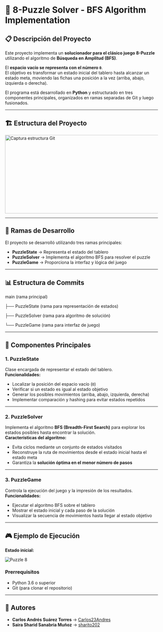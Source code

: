 # 🧩 8-Puzzle Solver - BFS Algorithm Implementation

## 📋 Descripción del Proyecto
Este proyecto implementa un **solucionador para el clásico juego 8-Puzzle** utilizando el algoritmo de **Búsqueda en Amplitud (BFS)**.  

El **espacio vacío se representa con el número `0`**.  
El objetivo es transformar un estado inicial del tablero hasta alcanzar un estado meta, moviendo las fichas una posición a la vez (arriba, abajo, izquierda o derecha).

El programa está desarrollado en **Python** y estructurado en tres componentes principales, organizados en ramas separadas de Git y luego fusionados.

---

## 🏗️ Estructura del Proyecto

<img width="671" height="258" alt="Captura estructura Git" src="https://github.com/user-attachments/assets/f49213ae-a2c7-45e0-91fc-ae0061eacfe1" />

---

## 🔷 Ramas de Desarrollo
El proyecto se desarrolló utilizando tres ramas principales:

- **PuzzleState** → Representa el estado del tablero  
- **PuzzleSolver** → Implementa el algoritmo BFS para resolver el puzzle  
- **PuzzleGame** → Proporciona la interfaz y lógica del juego  

---

## 📊 Estructura de Commits


main (rama principal)

├── PuzzleState (rama para representación de estados)

├── PuzzleSolver (rama para algoritmo de solución)

└── PuzzleGame (rama para interfaz de juego)

---

## 🧠 Componentes Principales

### 1. PuzzleState
Clase encargada de representar el estado del tablero.  
**Funcionalidades:**
- Localizar la posición del espacio vacío (`0`)
- Verificar si un estado es igual al estado objetivo
- Generar los posibles movimientos (arriba, abajo, izquierda, derecha)
- Implementar comparación y hashing para evitar estados repetidos

---

### 2. PuzzleSolver
Implementa el algoritmo **BFS (Breadth-First Search)** para explorar los estados posibles hasta encontrar la solución.  
**Características del algoritmo:**
- Evita ciclos mediante un conjunto de estados visitados
- Reconstruye la ruta de movimientos desde el estado inicial hasta el estado meta
- Garantiza la **solución óptima en el menor número de pasos**

---

### 3. PuzzleGame
Controla la ejecución del juego y la impresión de los resultados.  
**Funcionalidades:**
- Ejecutar el algoritmo BFS sobre el tablero
- Mostrar el estado inicial y cada paso de la solución
- Visualizar la secuencia de movimientos hasta llegar al estado objetivo

---

## 🎮 Ejemplo de Ejecución

**Estado inicial:**

![Puzzle 8](https://github.com/Sharito2023s-oss/Puzzle_8/blob/main/Puzzle_8.png?raw=true)

### Prerrequisitos
- Python 3.6 o superior  
- Git (para clonar el repositorio)  

---

## 👥 Autores
- **Carlos Andrés Suárez Torres** → [Carlos23Andres](https://github.com/Carlos23Andres)  
- **Saira Sharid Sanabria Muñoz** → [sharito202](https://github.com/sharito202)
